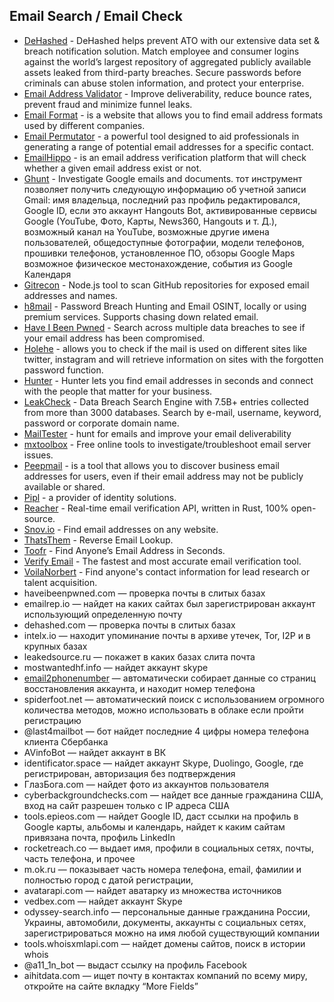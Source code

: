 ## Email Search / Email Check

* [DeHashed](https://dehashed.com/) - DeHashed helps prevent ATO with our extensive data set & breach notification solution. Match employee and consumer logins against the world’s largest repository of aggregated publicly available assets leaked from third-party breaches. Secure passwords before criminals can abuse stolen information, and protect your enterprise.
* [Email Address Validator](http://www.email-validator.net)  - Improve deliverability, reduce bounce rates, prevent fraud and minimize funnel leaks.
* [Email Format](http://email-format.com) - is a website that allows you to find email address formats used by different companies.
* [Email Permutator](https://www.polished.app/email-permutator/) - a powerful tool designed to aid professionals in generating a range of potential email addresses for a specific contact. 
* [EmailHippo](https://tools.verifyemailaddress.io) - is an email address verification platform that will check whether a given email address exist or not.
* [Ghunt](https://github.com/mxrch/GHunt) - Investigate Google emails and documents. тот инструмент позволяет получить следующую информацию об учетной записи Gmail: имя владельца, последний раз профиль редактировался, Google ID, если это аккаунт Hangouts Bot, активированные сервисы Google (YouTube, Фото, Карты, News360, Hangouts и т. Д.), возможный канал на YouTube, возможные другие имена пользователей, общедоступные фотографии, модели телефонов, прошивки телефонов, установленное ПО, обзоры Google Maps возможное физическое местонахождение, события из Google Календаря
* [Gitrecon](https://github.com/atiilla/gitrecon) - Node.js tool to scan GitHub repositories for exposed email addresses and names.
* [h8mail](https://github.com/khast3x/h8mail) - Password Breach Hunting and Email OSINT, locally or using premium services. Supports chasing down related email.
* [Have I Been Pwned](https://haveibeenpwned.com) - Search across multiple data breaches to see if your email address has been compromised.
* [Holehe](https://github.com/megadose/holehe) - allows you to check if the mail is used on different sites like twitter, instagram and will retrieve information on sites with the forgotten password function.
* [Hunter](https://hunter.io) - Hunter lets you find email addresses in seconds and connect with the people that matter for your business.
* [LeakCheck](https://leakcheck.io/) - Data Breach Search Engine with 7.5B+ entries collected from more than 3000 databases. Search by e-mail, username, keyword, password or corporate domain name. 
* [MailTester](http://mailtester.com) - hunt for emails and improve your email deliverability
* [mxtoolbox](https://mxtoolbox.com/) - Free online tools to investigate/troubleshoot email server issues.
* [Peepmail](http://www.samy.pl/peepmail) - is a tool that allows you to discover business email addresses for users, even if their email address may not be publicly available or shared.
* [Pipl](https://pipl.com) - a provider of identity solutions.
* [Reacher](https://reacher.email) - Real-time email verification API, written in Rust, 100% open-source.
* [Snov.io](https://snov.io/email-finder) - Find email addresses on any website.
* [ThatsThem](https://thatsthem.com/reverse-email-lookup) - Reverse Email Lookup.
* [Toofr](https://www.toofr.com) - Find Anyone’s Email Address in Seconds.
* [Verify Email](http://verify-email.org) - The fastest and most accurate email verification tool.
* [VoilaNorbert](https://www.voilanorbert.com) - Find anyone's contact information for lead research or talent acquisition.
*  haveibeenpwned.com — проверка почты в слитых базах
*  emailrep.io — найдет на каких сайтах был зарегистрирован аккаунт использующий определенную почту
*  dehashed.com — проверка почты в слитых базах
*  intelx.io — находит упоминание почты в архиве утечек, Tor, I2P и в крупных базах
*  leakedsource.ru — покажет в каких базах слита почта
*  mostwantedhf.info — найдет аккаунт skype
*  [email2phonenumber](https://github.com/martinvigo/email2phonenumber) — автоматически собирает данные со страниц восстановления аккаунта, и находит номер телефона
*  spiderfoot.net — автоматический поиск с использованием огромного количества методов, можно использовать в облаке если пройти регистрацию
*  @last4mailbot —  бот найдет последние  4 цифры номера  телефона клиента Сбербанка
*  AVinfoBot  — найдет аккаунт в ВК
*  identificator.space — найдет аккаунт Skype, Duolingo, Google, где регистрирован, авторизация без подтверждения
*  ГлазБога.com — найдет фото из аккаунтов пользователя
*  cyberbackgroundchecks.com — найдет все данные гражданина США, вход на сайт разрешен только с IP адреса США
*  tools.epieos.com — найдет Google ID, даст ссылки на профиль в Google карты, альбомы и календарь, найдет к каким сайтам привязана почта, профиль LinkedIn
*  rocketreach.co — выдает имя, профили в социальных сетях, почты, часть телефона, и прочее
*  m.ok.ru — показывает часть номера телефона, email, фамилии и полностью город с датой регистрации, 
*  avatarapi.com — найдет аватарку из множества источников
*  vedbex.com — найдет аккаунт Skype
*  odyssey-search.info — персональные данные гражданина России, Украины, автомобили, документы, аккаунты с социальных сетях, зарегистрироваться можно на имя любой существующий компании
*  tools.whoisxmlapi.com — найдет домены сайтов, поиск в истории whois
*  @a11_1n_bot — выдаст ссылку на профиль Facebook
*  aihitdata.com — ищет почту в контактах компаний по всему миру, откройте на сайте вкладку “More Fields”
